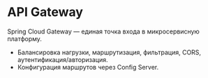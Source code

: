 # API Gateway

Spring Cloud Gateway — единая точка входа в микросервисную платформу.

- Балансировка нагрузки, маршрутизация, фильтрация, CORS, аутентификация/авторизация.
- Конфигурация маршрутов через Config Server.
